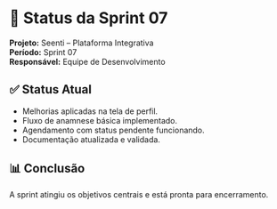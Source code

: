 # 📌 Status da Sprint 07

**Projeto:** Seenti – Plataforma Integrativa  
**Período:** Sprint 07  
**Responsável:** Equipe de Desenvolvimento  

## ✅ Status Atual
- Melhorias aplicadas na tela de perfil.
- Fluxo de anamnese básica implementado.
- Agendamento com status pendente funcionando.
- Documentação atualizada e validada.

## 📊 Conclusão
A sprint atingiu os objetivos centrais e está pronta para encerramento.
